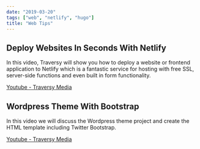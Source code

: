 ```yaml
---
date: "2019-03-20"
tags: ["web", "netlify", "hugo"]
title: "Web Tips"
---
```



## Deploy Websites In Seconds With Netlify

In this video, Traversy will show you how to deploy a website or frontend application to Netlify which is a fantastic service for hosting with free SSL, server-side functions and even built in form functionality.

<a href="https://www.youtube.com/watch?v=bjVUqvcCnxM" target="_blank">Youtube - Traversy Media</a>

## Wordpress Theme With Bootstrap 

In this video we will discuss the Wordpress theme project and create the HTML template including Twitter Bootstrap.

<a href="https://www.youtube.com/watch?v=2Zt8va_6HRk&list=PLillGF-RfqbaKe3TWtwDW8vYV2MHIFPEi" target="_blank">Youtube - Traversy Media</a>